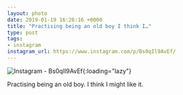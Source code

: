 ```yaml
---
layout: photo
date: 2019-01-19 16:26:16 +0000
title: "Practising being an old boy I think I…"
type: post
tags:
- instagram
instagram_url: https://www.instagram.com/p/Bs0qIl9AvEf/
---
```


![Instagram - Bs0qIl9AvEf](https://colinseymour.co.uk/img/Bs0qIl9AvEf.jpg){:loading="lazy"}

Practising being an old boy. I think I might like it.

